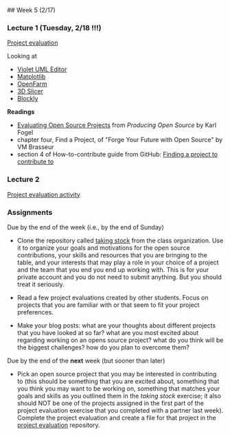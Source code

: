 <div class="week">

<div class="week_heading" markdown="1">
## Week 5 (2/17)
</div>


<div class="column_materials"  markdown="1">



### Lecture 1 (Tuesday, 2/18 !!!)


[Project evaluation ](slides/project_evaluation.html)

Looking at 
- [Violet UML Editor](https://github.com/violetumleditor/violetumleditor)
- [Matplotlib](https://matplotlib.org/stable/)
- [OpenFarm](https://openfarm.cc/) 
- [3D Slicer](https://www.slicer.org/)
- [Blockly](https://developers.google.com/blockly/)

__Readings__

- [Evaluating Open Source Projects](https://producingoss.com/en/evaluating-oss-projects.html) from _Producing Open Source_ by Karl Fogel
- chapter four, Find a Project, of "Forge Your Future with Open Source" by VM Brasseur
- section 4 of How-to-contribute guide from GitHub: [Finding a project to contribute to](https://opensource.guide/how-to-contribute/#finding-a-project-to-contribute-to)


### Lecture 2


[Project evaluation activity](https://github.com/ossd-s25/project-evaluation) 

</div>

<div class="column_assign"  markdown="1">




### Assignments


Due by the end of the week (i.e., by the end of Sunday)

- Clone the repository called [taking stock](https://github.com/ossd-s25/taking_stock) from the class organization. Use it
to organize your goals and motivations for the open source contributions, your skills and resources that you are bringing
to the table, and your interests that may play a role in your choice of a project and the team that you end you end up working with. This is for your private account and you do not need to submit anything. But you should treat it seriously.

- Read a few project evaluations created by other students. Focus on projects that you are familiar with or that seem to fit your project preferences. 

- Make your blog posts: what are your thoughts about different projects that you have looked at so far? what are you most excited about regarding working on an opens source project? what do you think will be the biggest challenges? how do you plan to overcome them? 

Due by the end of the __next__ week (but sooner than later)

- Pick an open source project that you may be interested in contributing to (this should be something that you are excited about, something that you think you may want to be working on, something that matches your goals and skills as you outlined them in the _taking stock_ exercise; it also should NOT be one of the projects assigned in the first part of the project evaluation exercise that you completed with a partner last week). Complete the project evaluation and create a file for that project in the [project evaluation](https://github.com/ossd-s25/project-evaluation) repository.


</div>
</div>
